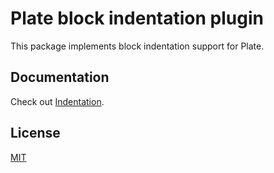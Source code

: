 # Plate block indentation plugin

This package implements block indentation support for Plate.

## Documentation

Check out [Indentation](https://platejs.org/docs/indent).

## License

[MIT](../../LICENSE)
